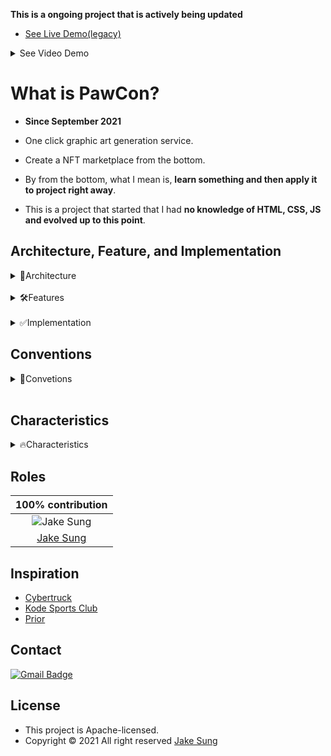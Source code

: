 **This is a ongoing project that is actively being updated**
- [See Live Demo(legacy)](https://bit.ly/hello_visitor)

<details>
  <summary>See Video Demo</summary>

https://user-images.githubusercontent.com/83855174/150664660-1b654cea-00f3-4261-8eb5-b950086948b1.mp4
  
</details>

# What is PawCon?
- **Since September 2021**
- One click graphic art generation service. 
- Create a NFT marketplace from the bottom. 

- By from the bottom, what I mean is, **learn something and then apply it to project right away**.
- This is a project that started that I had **no knowledge of HTML, CSS, JS and evolved up to this point**. 

## Architecture, Feature, and Implementation

<details>
<summary>📐Architecture</summary>

|Type|Before|After|
|:-----:|:----:|:---:|
|Front End|HTML, CSS, JS|HTML, CSS, React/TS|
|Backend|X              |Express/JS => Express/TS, C#/Unity|
|Database|X             |MongoDB or PostgreSQL|
|Test|X                 |Jest, Mocha|
|Deployment|Netlify     |Netlify functions|
|CI, CD|X               |Github Actions|
|Protocols|HTTP         |HTTP, Web socket, Web RTC, JSON-RPC|
</details>

<br/>

<details>
<summary>🛠Features</summary>

|Main                 |Plan          |Sub                                          |
|:-------------------:|:------------:|:-------------------------------------------:|
|Drawing              |free          |Login/sign up, Shopping cart, Payment, Search|
|Pixelation effect    |free          |Filter effects like Photoshop                | 
|Artwork generation   |paid          |(will be added)                              | 
</details>

<br/>

<details>
<summary>✅Implementation</summary>

<div align="center">
<table>
<thead>
  <tr>
    <th>
      <div>
        <img src="https://github.com/developerasun.png" width="300" height="180">
      </div>
      Sign up and Login
    </th>
    <th>
      <div>
        <img src="https://github.com/developerasun.png" width="300" height="180">
      </div>
      Chat realtime in text and video
    </th>
  </tr>
</thead>
  <tr>
    <th>
      <div>
        <img src="https://github.com/developerasun.png" width="300" height="180">
      </div>
      Create and issue NFT
    </th>
    <th>
      <div>
       <img src="https://github.com/developerasun.png" width="300" height="180">
      </div>
      Shop and display your NFT 
    </th>
  </tr>
</tbody>
</table>

</details>

## Conventions
<details>
<summary>📝Convetions</summary>

### Commit
- feat: functionality added
- fix: bug fixed, minor changes
- chore: installing npms and other chores
- refactor: refactoring existing codes
- docs: readme and other markdowns

### Name and component
#### Name
  - English, 
  - CamelCase
  - Uppercase for constant variables

#### React Component
- default : React/TS Stateless function component + interface props

```ts
interface AppProps { 
  name : string
}
const App = ( { name } : AppProps) => {
  return <div></div>;
};

export default App;
```

</details>

<br/>

## Characteristics
<details>
<summary>🔥Characteristics</summary>

- [ ] Accessible URL 
- [ ] Test codes with Jest and Mocha
- [ ] Auto deployment with Github Actions
- [ ] Design pattern applied
- [ ] Support communities
</details>

## Roles 
|100% contribution|
|:-------:|
|<img src="https://github.com/developerasun.png?size=200" alt="Jake Sung"/>|
|<a href="https://github.com/developerasun">Jake Sung</a>|

## Inspiration
- [Cybertruck](https://bruno-simon.com/#cybertruck)
- [Kode Sports Club](https://www.kodeclubs.com/)
- [Prior](https://prior.co.jp/discover/en)

## Contact
[![Gmail Badge](https://img.shields.io/badge/Gmail-d14836?style=flat-square&logo=Gmail&logoColor=white&link=mailto:designerasun@gmail.com)](mailto:designerasun@gmail.com)

## License 
- This project is Apache-licensed.
- Copyright © 2021 All right reserved [Jake Sung](https://github.com/developerasun) 


